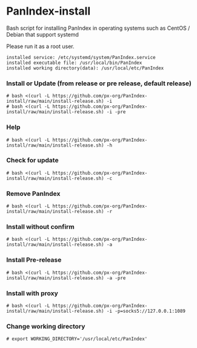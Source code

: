 # PanIndex-install

Bash script for installing PanIndex in operating systems such as CentOS / Debian that support systemd

Please run it as a root user.

```
installed service: /etc/systemd/system/PanIndex.service
installed executable file: /usr/local/bin/PanIndex
installed working directory(data): /usr/local/etc/PanIndex
```

### Install or Update (from release or pre release, default release)
```
# bash <(curl -L https://github.com/px-org/PanIndex-install/raw/main/install-release.sh) -i
# bash <(curl -L https://github.com/px-org/PanIndex-install/raw/main/install-release.sh) -i -pre
```

### Help
```
# bash <(curl -L https://github.com/px-org/PanIndex-install/raw/main/install-release.sh) -h
```

### Check for update
```
# bash <(curl -L https://github.com/px-org/PanIndex-install/raw/main/install-release.sh) -c
```

### Remove PanIndex
```
# bash <(curl -L https://github.com/px-org/PanIndex-install/raw/main/install-release.sh) -r
```

### Install without confirm
```
# bash <(curl -L https://github.com/px-org/PanIndex-install/raw/main/install-release.sh) -a
```

### Install Pre-release
```
# bash <(curl -L https://github.com/px-org/PanIndex-install/raw/main/install-release.sh) -a -pre
```

### Install with proxy
```
# bash <(curl -L https://github.com/px-org/PanIndex-install/raw/main/install-release.sh) -i -p=socks5://127.0.0.1:1089
```

### Change working directory

```
# export WORKING_DIRECTORY='/usr/local/etc/PanIndex'
```
